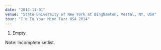 ```yaml
---
date: "2014-11-01"
venue: "State University of New York at Binghamton, Vestal, NY, USA"
tour: "I'm In Your Mind Fuzz USA 2014"
---
```



 1. Empty


Note: Incomplete setlist.
